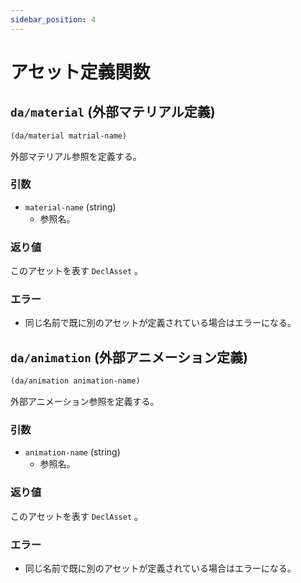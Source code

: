 ```yaml
---
sidebar_position: 4
---
```


# アセット定義関数

## `da/material` (外部マテリアル定義)

```scheme
(da/material matrial-name)
```

外部マテリアル参照を定義する。

### 引数

* `material-name` (string)
    - 参照名。

### 返り値

このアセットを表す `DeclAsset` 。

### エラー

* 同じ名前で既に別のアセットが定義されている場合はエラーになる。

## `da/animation` (外部アニメーション定義)

```scheme
(da/animation animation-name)
```

外部アニメーション参照を定義する。

### 引数

* `animation-name` (string)
    - 参照名。

### 返り値

このアセットを表す `DeclAsset` 。

### エラー

* 同じ名前で既に別のアセットが定義されている場合はエラーになる。
